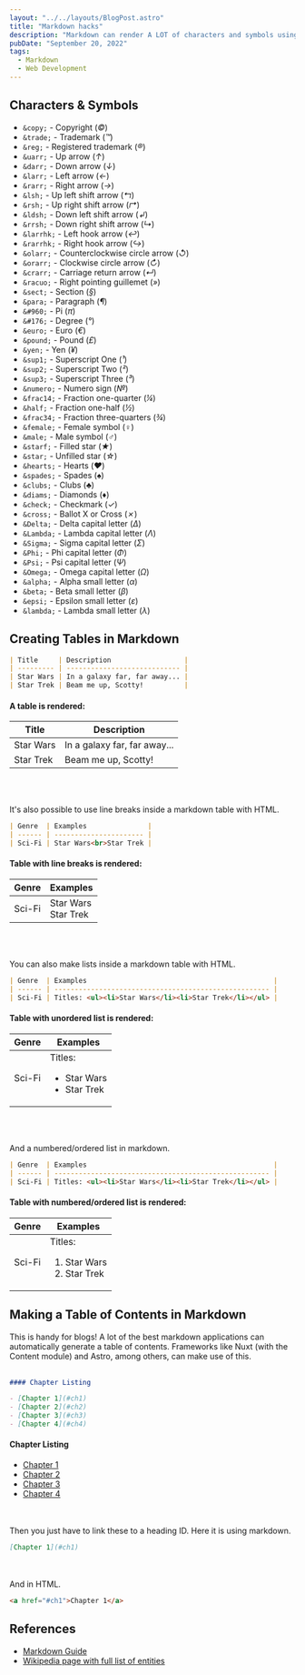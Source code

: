 ```yaml
---
layout: "../../layouts/BlogPost.astro"
title: "Markdown hacks"
description: "Markdown can render A LOT of characters and symbols using specific 'entities', and can do other things like render tables, so I made myself a list of common or handy, but easy-to-forget markdown hacks based off the official Markdown Guide."
pubDate: "September 20, 2022"
tags:
  - Markdown
  - Web Development
---
```


## Characters & Symbols

- `&copy;` - Copyright (_©_)
- `&trade;` - Trademark (_™_)
- `&reg;` - Registered trademark (_®_)
- `&uarr;` - Up arrow (_↑_)
- `&darr;` - Down arrow (_↓_)
- `&larr;` - Left arrow (_←_)
- `&rarr;` - Right arrow (_→_)
- `&lsh;` - Up left shift arrow (_↰_)
- `&rsh;` - Up right shift arrow (_↱_)
- `&ldsh;` - Down left shift arrow (_↲_)
- `&rrsh;` - Down right shift arrow (_↳_)
- `&larrhk;` - Left hook arrow (_↩_)
- `&rarrhk;` - Right hook arrow (_↪_)
- `&olarr;` - Counterclockwise circle arrow (_↺_)
- `&orarr;` - Clockwise circle arrow (_↻_)
- `&crarr;` - Carriage return arrow (_↵_)
- `&racuo;` - Right pointing guillemet (_»_)
- `&sect;` - Section (_§_)
- `&para;` - Paragraph (_¶_)
- `&#960;` - Pi (_π_)
- `&#176;` - Degree (_°_)
- `&euro;` - Euro (_€_)
- `&pound;` - Pound (_£_)
- `&yen;` - Yen (_¥_)
- `&sup1;` - Superscript One (_¹_)
- `&sup2;` - Superscript Two (_²_)
- `&sup3;` - Superscript Three (_³_)
- `&numero;` - Numero sign (_№_)
- `&frac14;` - Fraction one-quarter (_¼_)
- `&half;` - Fraction one-half (_½_)
- `&frac34;` - Fraction three-quarters (_¾_)
- `&female;` - Female symbol (_♀_)
- `&male;` - Male symbol (_♂_)
- `&starf;` - Filled star (_★_)
- `&star;` - Unfilled star (_☆_)
- `&hearts;` - Hearts (_♥_)
- `&spades;` - Spades (_♠_)
- `&clubs;` - Clubs (_♣_)
- `&diams;` - Diamonds (_♦_)
- `&check;` - Checkmark (_✓_)
- `&cross;` - Ballot X or Cross (_✗_)
- `&Delta;` - Delta capital letter (_Δ_)
- `&Lambda;` - Lambda capital letter (_Λ_)
- `&Sigma;` - Sigma capital letter (_Σ_)
- `&Phi;` - Phi capital letter (_Φ_)
- `&Psi;` - Psi capital letter (_Ψ_)
- `&Omega;` - Omega capital letter (_Ω_)
- `&alpha;` - Alpha small letter (_α_)
- `&beta;` - Beta small letter (_β_)
- `&epsi;` - Epsilon small letter (_ε_)
- `&lambda;` - Lambda small letter (_λ_)

## Creating Tables in Markdown

```md
| Title     | Description                  |
| --------- | ---------------------------- |
| Star Wars | In a galaxy far, far away... |
| Star Trek | Beam me up, Scotty!          |
```

#### A table is rendered:

| Title     | Description                  |
| --------- | ---------------------------- |
| Star Wars | In a galaxy far, far away... |
| Star Trek | Beam me up, Scotty!          |

<br><br>

It's also possible to use line breaks inside a markdown table with HTML.

```md
| Genre  | Examples               |
| ------ | ---------------------- |
| Sci-Fi | Star Wars<br>Star Trek |
```

#### Table with line breaks is rendered:

| Genre  | Examples               |
| ------ | ---------------------- |
| Sci-Fi | Star Wars<br>Star Trek |

<br><br>

You can also make lists inside a markdown table with HTML.

```md
| Genre  | Examples                                              |
| ------ | ----------------------------------------------------- |
| Sci-Fi | Titles: <ul><li>Star Wars</li><li>Star Trek</li></ul> |
```

#### Table with unordered list is rendered:

| Genre  | Examples                                              |
| ------ | ----------------------------------------------------- |
| Sci-Fi | Titles: <ul><li>Star Wars</li><li>Star Trek</li></ul> |

<br><br>

And a numbered/ordered list in markdown.

```md
| Genre  | Examples                                              |
| ------ | ----------------------------------------------------- |
| Sci-Fi | Titles: <ul><li>Star Wars</li><li>Star Trek</li></ul> |
```

#### Table with numbered/ordered list is rendered:

| Genre  | Examples                                              |
| ------ | ----------------------------------------------------- |
| Sci-Fi | Titles: <ol><li>Star Wars</li><li>Star Trek</li></ol> |

## Making a Table of Contents in Markdown

This is handy for blogs! A lot of the best markdown applications can automatically generate a table of contents. Frameworks like Nuxt (with the Content module) and Astro, among others, can make use of this.
<br><br>

```md
#### Chapter Listing

- [Chapter 1](#ch1)
- [Chapter 2](#ch2)
- [Chapter 3](#ch3)
- [Chapter 4](#ch4)
```

#### Chapter Listing

- [Chapter 1](#ch1)
- [Chapter 2](#ch2)
- [Chapter 3](#ch3)
- [Chapter 4](#ch4)

<br><br>
Then you just have to link these to a heading ID. Here it is using markdown.

```md
[Chapter 1](#ch1)
```

<br><br>
And in HTML.

```html
<a href="#ch1">Chapter 1</a>
```

## References

- <a href="https://www.markdownguide.org/hacks" target="_blank">Markdown Guide</a>
- <a href="https://en.wikipedia.org/wiki/List_of_XML_and_HTML_character_entity_references#List_of_character_entity_references_in_HTML" target="_blank">Wikipedia page with full list of entities</a>
